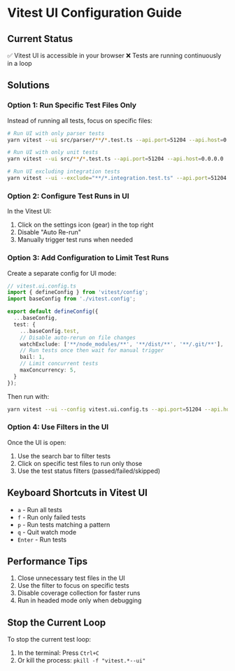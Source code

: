 # Vitest UI Configuration Guide

## Current Status
✅ Vitest UI is accessible in your browser
❌ Tests are running continuously in a loop

## Solutions

### Option 1: Run Specific Test Files Only
Instead of running all tests, focus on specific files:

```bash
# Run UI with only parser tests
yarn vitest --ui src/parser/**/*.test.ts --api.port=51204 --api.host=0.0.0.0

# Run UI with only unit tests
yarn vitest --ui src/**/*.test.ts --api.port=51204 --api.host=0.0.0.0

# Run UI excluding integration tests
yarn vitest --ui --exclude="**/*.integration.test.ts" --api.port=51204 --api.host=0.0.0.0
```

### Option 2: Configure Test Runs in UI
In the Vitest UI:
1. Click on the settings icon (gear) in the top right
2. Disable "Auto Re-run"
3. Manually trigger test runs when needed

### Option 3: Add Configuration to Limit Test Runs
Create a separate config for UI mode:

```typescript
// vitest.ui.config.ts
import { defineConfig } from 'vitest/config';
import baseConfig from './vitest.config';

export default defineConfig({
  ...baseConfig,
  test: {
    ...baseConfig.test,
    // Disable auto-rerun on file changes
    watchExclude: ['**/node_modules/**', '**/dist/**', '**/.git/**'],
    // Run tests once then wait for manual trigger
    bail: 1,
    // Limit concurrent tests
    maxConcurrency: 5,
  }
});
```

Then run with:
```bash
yarn vitest --ui --config vitest.ui.config.ts --api.port=51204 --api.host=0.0.0.0
```

### Option 4: Use Filters in the UI
Once the UI is open:
1. Use the search bar to filter tests
2. Click on specific test files to run only those
3. Use the test status filters (passed/failed/skipped)

## Keyboard Shortcuts in Vitest UI
- `a` - Run all tests
- `f` - Run only failed tests
- `p` - Run tests matching a pattern
- `q` - Quit watch mode
- `Enter` - Run tests

## Performance Tips
1. Close unnecessary test files in the UI
2. Use the filter to focus on specific tests
3. Disable coverage collection for faster runs
4. Run in headed mode only when debugging

## Stop the Current Loop
To stop the current test loop:
1. In the terminal: Press `Ctrl+C`
2. Or kill the process: `pkill -f "vitest.*--ui"`